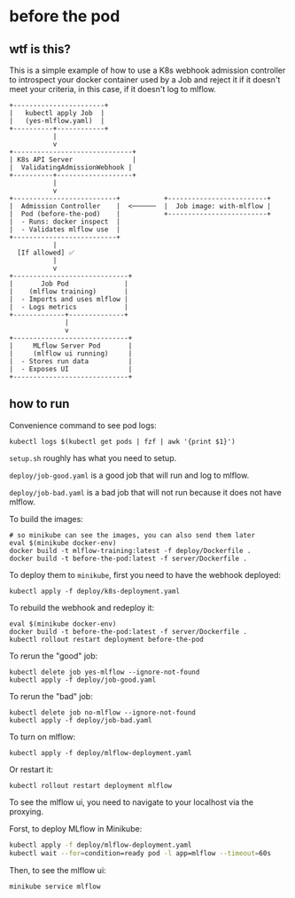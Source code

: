 # before the pod

## wtf is this?

This is a simple example of how to use a K8s webhook admission controller to introspect your docker container used by a Job and reject it if it doesn't meet your criteria, in this case, if it doesn't log to mlflow.


```
+-----------------------+
|   kubectl apply Job  |
|   (yes-mlflow.yaml)  |
+----------+------------+
           |
           v
+------------------------------+
| K8s API Server               |
|  ValidatingAdmissionWebhook |
+----------+-------------------+
           |
           v
+--------------------------+           +-------------------------+
|  Admission Controller    |  <──────  |  Job image: with-mlflow |
|  Pod (before-the-pod)    |           +-------------------------+
|  - Runs: docker inspect  |
|  - Validates mlflow use  |
+--------------------------+
           |
  [If allowed] ✅
           |
           v
+-----------------------------+
|       Job Pod              |
|    (mlflow training)       |
|  - Imports and uses mlflow |
|  - Logs metrics            |
+-------------+--------------+
              |
              v
+-----------------------------+
|     MLflow Server Pod       |
|     (mlflow ui running)     |
|  - Stores run data          |
|  - Exposes UI               |
+-----------------------------+
```

## how to run

Convenience command to see pod logs:

```
kubectl logs $(kubectl get pods | fzf | awk '{print $1}')
```

`setup.sh` roughly has what you need to setup.

`deploy/job-good.yaml` is a good job that will run and log to mlflow.

`deploy/job-bad.yaml` is a bad job that will not run because it does not have mlflow.

To build the images:

```
# so minikube can see the images, you can also send them later
eval $(minikube docker-env)
docker build -t mlflow-training:latest -f deploy/Dockerfile .
docker build -t before-the-pod:latest -f server/Dockerfile .
```

To deploy them to `minikube`, first you need to have the webhook deployed:

```
kubectl apply -f deploy/k8s-deployment.yaml
```

To rebuild the webhook and redeploy it:

```
eval $(minikube docker-env)
docker build -t before-the-pod:latest -f server/Dockerfile .
kubectl rollout restart deployment before-the-pod
```

To rerun the "good" job:

```
kubectl delete job yes-mlflow --ignore-not-found
kubectl apply -f deploy/job-good.yaml
```

To rerun the "bad" job:

```
kubectl delete job no-mlflow --ignore-not-found
kubectl apply -f deploy/job-bad.yaml
```

To turn on mlflow:

```
kubectl apply -f deploy/mlflow-deployment.yaml
```

Or restart it:

```
kubectl rollout restart deployment mlflow
```

To see the mlflow ui, you need to navigate to your localhost via the proxying.

Forst, to deploy MLflow in Minikube:

```bash
kubectl apply -f deploy/mlflow-deployment.yaml
kubectl wait --for=condition=ready pod -l app=mlflow --timeout=60s
```

Then, to see the mlflow ui:

```bash
minikube service mlflow
```
